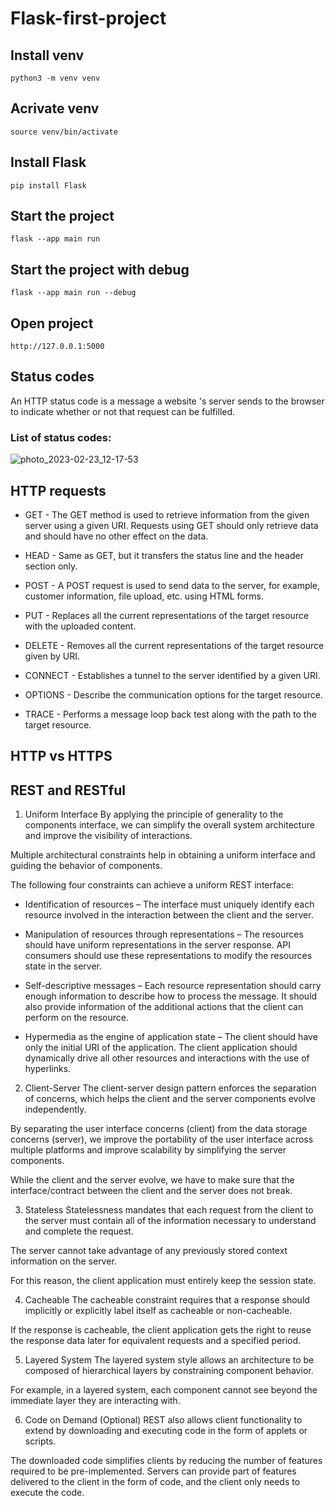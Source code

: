 # Flask-first-project

## Install venv
```
python3 -m venv venv
```
## Acrivate venv
```
source venv/bin/activate
```
## Install Flask
```
pip install Flask
```
## Start the project
```
flask --app main run
```
## Start the project with debug
```
flask --app main run --debug
```
## Open project
```
http://127.0.0.1:5000
```
## Status codes
An HTTP status code is a message a website 's server sends to the browser to indicate whether or not that request can be fulfilled. 
### List of status codes:
![photo_2023-02-23_12-17-53](https://user-images.githubusercontent.com/118758739/220894856-2a3bf5f1-897b-42e3-baa7-9eb39a4bdb4d.jpg)


## HTTP requests
-	GET - The GET method is used to retrieve information from the given server using a given URI. Requests using GET should only retrieve data and should have no   other effect on the data.

-	HEAD - Same as GET, but it transfers the status line and the header section only.

-	POST - A POST request is used to send data to the server, for example, customer information, file upload, etc. using HTML forms.

-	PUT - Replaces all the current representations of the target resource with the uploaded content.

-	DELETE - Removes all the current representations of the target resource given by URI.

-	CONNECT - Establishes a tunnel to the server identified by a given URI.

-	OPTIONS - Describe the communication options for the target resource.

-	TRACE - Performs a message loop back test along with the path to the target resource.

## HTTP vs HTTPS

## REST and RESTful
1. Uniform Interface
By applying the principle of generality to the components interface, we can simplify the overall system architecture and improve the visibility of interactions.

Multiple architectural constraints help in obtaining a uniform interface and guiding the behavior of components.

The following four constraints can achieve a uniform REST interface:

- Identification of resources – The interface must uniquely identify each resource involved in the interaction between the client and the server.

- Manipulation of resources through representations – The resources should have uniform representations in the server response. API consumers should use these representations to modify the resources state in the server.

- Self-descriptive messages – Each resource representation should carry enough information to describe how to process the message. It should also provide information of the additional actions that the client can perform on the resource.

- Hypermedia as the engine of application state – The client should have only the initial URI of the application. The client application should dynamically drive all other resources and interactions with the use of hyperlinks.

2. Client-Server
The client-server design pattern enforces the separation of concerns, which helps the client and the server components evolve independently.

By separating the user interface concerns (client) from the data storage concerns (server), we improve the portability of the user interface across multiple platforms and improve scalability by simplifying the server components.

While the client and the server evolve, we have to make sure that the interface/contract between the client and the server does not break.

3. Stateless
Statelessness mandates that each request from the client to the server must contain all of the information necessary to understand and complete the request.

The server cannot take advantage of any previously stored context information on the server.

For this reason, the client application must entirely keep the session state.

4. Cacheable
The cacheable constraint requires that a response should implicitly or explicitly label itself as cacheable or non-cacheable.

If the response is cacheable, the client application gets the right to reuse the response data later for equivalent requests and a specified period.

5. Layered System
The layered system style allows an architecture to be composed of hierarchical layers by constraining component behavior.

For example, in a layered system, each component cannot see beyond the immediate layer they are interacting with.

6. Code on Demand (Optional)
REST also allows client functionality to extend by downloading and executing code in the form of applets or scripts.

The downloaded code simplifies clients by reducing the number of features required to be pre-implemented. Servers can provide part of features delivered to the client in the form of code, and the client only needs to execute the code.
